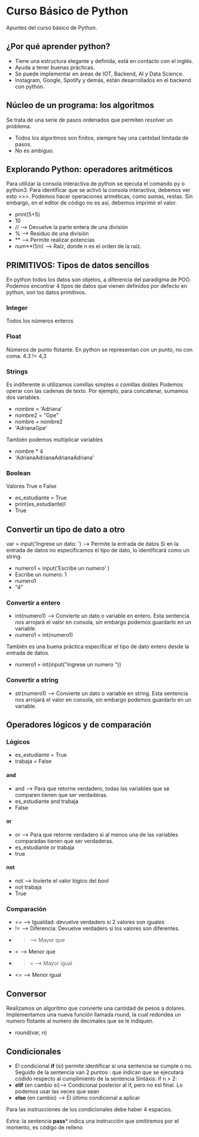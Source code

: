 # Curso Básico de Python
Apuntes del curso básico de Python.

## ¿Por qué aprender python?
- Tiene una estructura elegante y definida, está en contacto con el inglés.
- Ayuda a tener buenas prácticas.
- Se puede implementar en áreas de IOT, Backend, AI y Data Science.
- Instagram, Google, Spotify y demás, están desarrollados en el backend con python.



## Núcleo de un programa: los algoritmos
Se trata de una serie de pasos ordenados que permiten resolver un problema. 
- Todos los algoritmos son finitos, siempre hay una cantidad limitada de pasos.
- No es ambiguo.



## Explorando Python: operadores aritméticos
Para utilizar la consola interactiva de python se ejecuta el comando py o python3. Para identificar que se activó la consola interactiva, debemos ver esto >>>.
Podemos hacer operaciones ariméticas, como sumas, restas. Sin embargo, en el editor de código no es así, debemos imprimir el valor.
- print(5+5)
- 10
- // --> Devuelve la parte entera de una división
- % --> Residuo de una división 
- ** --> Permite realizar potencias
- num**(1/n) --> Raíz, donde n es el orden de la raíz.



## PRIMITIVOS: Tipos de datos sencillos
En python todos los datos son objetos, a diferencia del paradigma de POO.
Podemos encontrar 4 tipos de datos que vienen definidos por defecto en python, son los datos primitivos.

### Integer
Todos los números enteros

### Float
Números de punto flotante. En python se representan con un punto, no con coma. 4.3 != 4,3

### Strings
Es indiferente si utilizamos comillas simples o comillas dobles
Podemos operar con las cadenas de texto. Por ejemplo, para concatenar, sumamos dos variables. 
- nombre = 'Adriana'
- nombre2 = "Gpe"
- nombre + nombre2 
- 'AdrianaGpe'

También podemos multiplicar variables
- nombre * 4
- 'AdrianaAdrianaAdrianaAdriana'

### Boolean
Valores True o False
- es_estudiante = True
- print(es_estudiante)I
- True



## Convertir un tipo de dato a otro
var = input('Ingrese un dato: ') --> Permite la entrada de datos
Si en la entrada de datos no especificamos el tipo de dato, lo identificará como un  string.
- numero1 = input('Escribe un numero' )
- Escribe un numero: 1
- numero1
- "4"

### Convertir a entero
- int(numero1) --> Convierte un dato o variable en entero. Esta sentencia nos arrojará el valor en consola, sin embargo podemos guardarlo en un variable.
- numero1 = int(numero1)

También es una buena práctica especificar el tipo de dato entero desde la entrada de datos.
- numero1 = int(input("Ingrese un numero "))

### Convertir a string
- str(numero1) --> Convierte un dato o variable en string. Esta sentencia nos arrojará el valor en consola, sin embargo podemos guardarlo en un variable.



## Operadores lógicos y de comparación

### Lógicos
- es_estudiante = True
- trabaja = False

#### and
- and --> Para que retorne verdadero, todas las variables que se comparen tienen que ser verdaderas.
- es_estudiante and trabaja
- False

#### or
- or --> Para que retorne verdadero si al menos una de las variables comparadas tienen que ser verdaderas.
- es_estudiante or trabaja
- true

#### not
- not --> Invierte el valor lógico del bool
- not trabaja
- True

### Comparación
- == --> Igualdad: devuelve verdadero si 2 valores son iguales
- != --> Diferencia: Devuelve verdadero si los valores son diferentes.
- > --> Mayor que
- < --> Menor que
- >= --> Mayor igual
- <= --> Menor igual



## Conversor
Realizamos un algoritmo que convierte una cantidad de pesos a dolares. Implementamos una nueva función llamada round, la cual redondea un numero flotante al numero de decimales que se le indiquen.
- round(var, n)


## Condicionales
- El condicional **if** (si) permite identificar si una sentencia se cumple o no. Seguido de la sentencia van 2 puntos : que indican que se ejecutará códido respecto al cumplimiento de la sentencia
Sintáxis: if n > 2:
- **elif** (en cambio si)--> Condicional posterior al if, pero no esl final. Lo podemos usar las veces que sean
- **else** (en cambio) --> El último condicional a aplicar

Para las instrucciones de los condicionales debe haber 4 espacios.

Extra: la sentencia **pass*** indica una instrucción que omitiremos por el momento, es código de relleno

